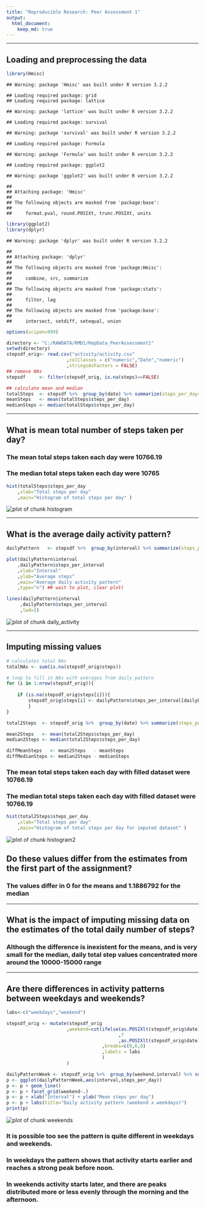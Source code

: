 ```yaml
---
title: "Reproducible Research: Peer Assessment 1"
output: 
  html_document:
    keep_md: true
---
```


-----------------------------------------------------------------------------------------------

## Loading and preprocessing the data

```r
library(Hmisc)
```

```
## Warning: package 'Hmisc' was built under R version 3.2.2
```

```
## Loading required package: grid
## Loading required package: lattice
```

```
## Warning: package 'lattice' was built under R version 3.2.2
```

```
## Loading required package: survival
```

```
## Warning: package 'survival' was built under R version 3.2.2
```

```
## Loading required package: Formula
```

```
## Warning: package 'Formula' was built under R version 3.2.2
```

```
## Loading required package: ggplot2
```

```
## Warning: package 'ggplot2' was built under R version 3.2.2
```

```
## 
## Attaching package: 'Hmisc'
## 
## The following objects are masked from 'package:base':
## 
##     format.pval, round.POSIXt, trunc.POSIXt, units
```

```r
library(ggplot2)
library(dplyr)
```

```
## Warning: package 'dplyr' was built under R version 3.2.2
```

```
## 
## Attaching package: 'dplyr'
## 
## The following objects are masked from 'package:Hmisc':
## 
##     combine, src, summarize
## 
## The following objects are masked from 'package:stats':
## 
##     filter, lag
## 
## The following objects are masked from 'package:base':
## 
##     intersect, setdiff, setequal, union
```

```r
options(scipen=999)

directory <- "C:/RAWDATA/RMD1/RepData_PeerAssessment1"
setwd(directory)
stepsdf_orig<- read.csv("activity/activity.csv"
                      ,colClasses = c("numeric","Date","numeric")
                      ,stringsAsFactors = FALSE)
## remove NAs
stepsdf     <- filter(stepsdf_orig, is.na(steps)==FALSE)

## calculate mean and median
totalSteps  <- stepsdf %>%  group_by(date) %>% summarize(steps_per_day=sum(steps))
meanSteps   <- mean(totalSteps$steps_per_day)
medianSteps <- median(totalSteps$steps_per_day)
```

-----------------------------------------------------------------------------------------------

## What is mean total number of steps taken per day?

### The mean total steps taken each day were 10766.19

### The median total steps taken each day were 10765


```r
hist(totalSteps$steps_per_day
    ,xlab="Total steps per day"
    ,main="Histogram of total steps per day" )
```

![plot of chunk histogram](figure/histogram-1.png) 


-----------------------------------------------------------------------------------------------

## What is the average daily activity pattern?

```r
dailyPattern   <- stepsdf %>%  group_by(interval) %>% summarize(steps_per_interval=mean(steps))

plot(dailyPattern$interval
    ,dailyPattern$steps_per_interval
    ,xlab="Interval"
    ,ylab="Average steps"
    ,main="Average daily activity pattern"
    ,type="n") ## wait to plot, clear plot)

lines(dailyPattern$interval
     ,dailyPattern$steps_per_interval
     ,lwd=1)
```

![plot of chunk daily_activity](figure/daily_activity-1.png) 

-----------------------------------------------------------------------------------------------

## Imputing missing values

```r
# calculates total NAs
totalNAs <- sum(is.na(stepsdf_orig$steps))

# loop to fill in NAs with averages from daily pattern
for (i in 1:nrow(stepsdf_orig)){
    
    if (is.na(stepsdf_orig$steps[i])){
        stepsdf_orig$steps[i] <- dailyPattern$steps_per_interval[dailyPattern$interval==stepsdf_orig$interval[i]] 
        }
}

total2Steps  <- stepsdf_orig %>%  group_by(date) %>% summarize(steps_per_day=sum(steps))

mean2Steps   <- mean(total2Steps$steps_per_day)
median2Steps <- median(total2Steps$steps_per_day)

diffMeanSteps   <- mean2Steps   - meanSteps
diffMedianSteps <- median2Steps - medianSteps
```

### The mean total steps taken each day with filled dataset were 10766.19

### The median total steps taken each day with filled dataset were 10766.19


```r
hist(total2Steps$steps_per_day
    ,xlab="Total steps per day"
    ,main="Histogram of total steps per day for imputed dataset" )
```

![plot of chunk histogram2](figure/histogram2-1.png) 

## Do these values differ from the estimates from the first part of the assignment? 

### The values differ in 0 for the means and 1.1886792 for the median

-----------------------------------------------------------------------------------------------

## What is the impact of imputing missing data on the estimates of the total daily number of steps?

### Although the difference is inexistent for the means, and is very small for the median, daily total step values concentrated more around the 10000-15000 range 

-----------------------------------------------------------------------------------------------

## Are there differences in activity patterns between weekdays and weekends?



```r
labs<-c("weekdays","weekend")

stepsdf_orig <- mutate(stepsdf_orig
                      ,weekend=cut(ifelse(as.POSIXlt(stepsdf_orig$date)$wday==0 ## transforms sunday to 7
                                         ,7                                     ## to make it easier to
                                         ,as.POSIXlt(stepsdf_orig$date)$wday)   ## break
                                   ,breaks=c(0,6,8)
                                   ,labels = labs
                                   )
                      )

dailyPatternWeek <- stepsdf_orig %>%  group_by(weekend,interval) %>% summarize(steps_per_day=mean(steps))
p <- ggplot(dailyPatternWeek,aes(interval,steps_per_day))
p <- p + geom_line()
p <- p + facet_grid(weekend~.)
p <- p + xlab("Interval") + ylab("Mean steps per day")
p <- p + labs(title="Daily activity pattern (weekend x weekdays)") 
print(p)
```

![plot of chunk weekends](figure/weekends-1.png) 

### It is possible too see the pattern is quite different in weekdays and weekends. 
### In weekdays the pattern shows that activity starts earlier and reaches a strong peak before noon.
### In weekends activity starts later, and there are peaks distributed more or less evenly through the  morning and the afternoon.








